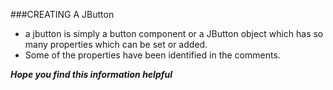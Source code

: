 ###CREATING A JButton
- a jbutton is simply a button component or a JButton object which has so many properties which can be set or added.
- Some of the properties have been identified in the comments.


***Hope you find this information helpful***